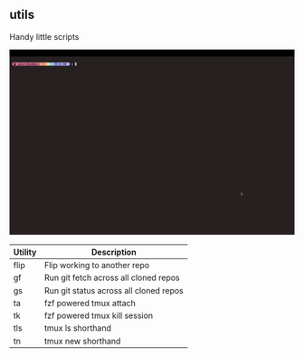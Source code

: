 ## utils

Handy little scripts

![Demo][demo]

| Utility | Description |
|---------|-------------|
| flip| Flip working to another repo |
| gf| Run git fetch across all cloned repos |
| gs| Run git status across all cloned repos |
| ta| fzf powered tmux attach |
| tk| fzf powered tmux kill session|
| tls| tmux ls shorthand |
| tn| tmux new shorthand | 

[demo]: utils-demo.webp

